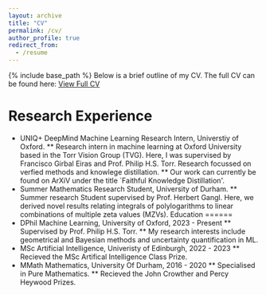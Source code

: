 ```yaml
---
layout: archive
title: "CV"
permalink: /cv/
author_profile: true
redirect_from:
  - /resume
---
```


{% include base_path %}
Below is a brief outline of my CV. The full CV can be found here: [View Full CV](../files/Academic_CV.pdf) 

Research Experience
======
* UNIQ+ DeepMind Machine Learning Research Intern, Universtiy of Oxford.
  ** Research intern in machine learning at Oxford University based in the Torr Vision Group (TVG). Here, I was supervised by Francisco Girbal Eiras and Prof. Philip H.S. Torr. Research focussed on verfied methods and knowlege distillation.
  ** Our work can currently be found on ArXiV under the title `Faithful Knowledge Distillation'.
* Summer Mathematics Research Student, University of Durham.
  ** Summer research Student supervised by Prof. Herbert Gangl. Here, we derived novel results relating integrals of polylogarithms to linear combinations of multiple zeta values (MZVs).
Education
======
* DPhil Machine Learning, University of Oxford, 2023 - Present
  ** Supervised by Prof. Philip H.S. Torr.
  ** My research interests include geometrical and Bayesian methods and uncertainty quantification in ML.
* MSc Artificial Intelligence, Univeristy of Edinburgh, 2022 - 2023
  ** Recieved the MSc Artifical Intelligence Class Prize.
* MMath Mathematics, University Of Durham, 2016 - 2020
  ** Specialised in Pure Mathematics.
  ** Recieved the John Crowther and Percy Heywood Prizes.


